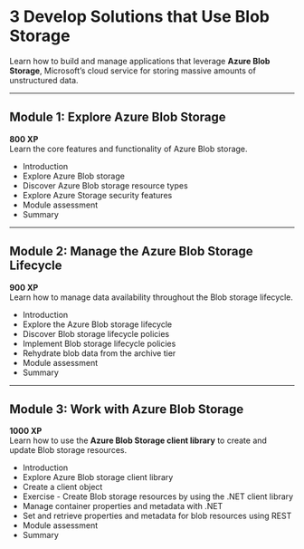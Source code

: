 # 3 Develop Solutions that Use Blob Storage  

Learn how to build and manage applications that leverage **Azure Blob Storage**, Microsoft’s cloud service for storing massive amounts of unstructured data.  

---

## Module 1: Explore Azure Blob Storage  
**800 XP**  
Learn the core features and functionality of Azure Blob storage.  

- Introduction  
- Explore Azure Blob storage  
- Discover Azure Blob storage resource types  
- Explore Azure Storage security features  
- Module assessment  
- Summary  

---

## Module 2: Manage the Azure Blob Storage Lifecycle  
**900 XP**  
Learn how to manage data availability throughout the Blob storage lifecycle.  

- Introduction  
- Explore the Azure Blob storage lifecycle  
- Discover Blob storage lifecycle policies  
- Implement Blob storage lifecycle policies  
- Rehydrate blob data from the archive tier  
- Module assessment  
- Summary  

---

## Module 3: Work with Azure Blob Storage  
**1000 XP**  
Learn how to use the **Azure Blob Storage client library** to create and update Blob storage resources.  

- Introduction  
- Explore Azure Blob storage client library  
- Create a client object  
- Exercise - Create Blob storage resources by using the .NET client library  
- Manage container properties and metadata with .NET  
- Set and retrieve properties and metadata for blob resources using REST  
- Module assessment  
- Summary  



